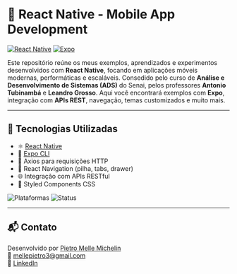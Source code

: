 # 📱 React Native - Mobile App Development

[![React Native](https://img.shields.io/badge/React_Native-2025-red?logo=react)](https://reactnative.dev/)
[![Expo](https://img.shields.io/badge/Expo-CLI%20Ready-000020?logo=expo)](https://docs.expo.dev/)

Este repositório reúne os meus exemplos, aprendizados e experimentos desenvolvidos com **React Native**, focando em aplicações móveis modernas, performáticas e escaláveis. Consedido pelo curso de **Análise e Desenvolvimento de Sistemas (ADS)** do Senai, pelos professores **Antonio Tubinambá** e **Leandro Grosso**. Aqui você encontrará exemplos com **Expo**, integração com **APIs REST**, navegação, temas customizados e muito mais.

---

## 🚀 Tecnologias Utilizadas

- ⚛️ [React Native](https://reactnative.dev/)
- 🚀 [Expo CLI](https://expo.dev/)
- 📡 Axios para requisições HTTP
- 📍 React Navigation (pilha, tabs, drawer)
- 🌐 Integração com APIs RESTful
- 🎨 Styled Components CSS

![Plataformas](https://img.shields.io/badge/platform-Android%20%7C%20iOS-blue)
![Status](https://img.shields.io/badge/status-em%20desenvolvimento-yellow)

---

## 📬 Contato

Desenvolvido por [Pietro Melle Michelin](https://github.com/PietroMelle)  
📧 mellepietro3@gmail.com  
🔗 [LinkedIn](https://www.linkedin.com/in/pietro-michelin/)

